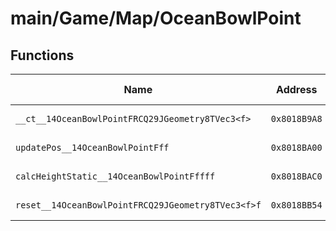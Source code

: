 # main/Game/Map/OceanBowlPoint

## Functions

| Name | Address | Match % |
|------|---------|---------|
| `__ct__14OceanBowlPointFRCQ29JGeometry8TVec3<f>` | `0x8018B9A8` | :x: (0.0%) |
| `updatePos__14OceanBowlPointFff` | `0x8018BA00` | :x: (0.0%) |
| `calcHeightStatic__14OceanBowlPointFffff` | `0x8018BAC0` | :x: (0.0%) |
| `reset__14OceanBowlPointFRCQ29JGeometry8TVec3<f>f` | `0x8018BB54` | :x: (0.0%) |